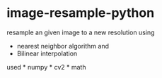 # image-resample-python

resample an given  image to a new resolution using
  
  * nearest neighbor algorithm  and
  * Bilinear interpolation
  
  used
    * numpy
    * cv2
    * math
